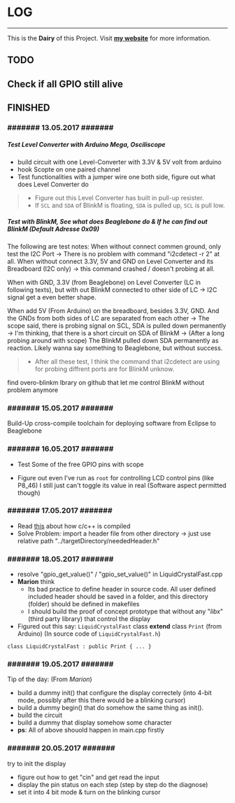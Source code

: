 # **LOG**
---
This is the **Dairy** of this Project. Visit [**my website**](http://www.gao-su.com) for more information.

## TODO ##

Check if all GPIO still alive
- 
## FINISHED ##

### ####### 13.05.2017 ####### ###

##### Test Level Converter with Arduino Mega, Osciliscope
- build circuit with one Level-Converter with 3.3V & 5V volt from arduino
- hook Scopte on one paired channel
- Test functionalities with a jumper wire one both side, figure out what does Level Converter do
> - Figure out this Level Converter has built in pull-up resister.
> - If `SCL` and `SDA` of BlinkM is floating, `SDA` is pulled up, `SCL` is pull low.

##### Test with BlinkM, See what does Beaglebone do & If he can find out BlinkM (Default Adresse 0x09)
The following are test notes:
When without connect commen ground, only test the I2C Port
-> There is no problem with command "i2cdetect -r 2" at all.
When without connect 3.3V, 5V and GND on Level Converter and its Breadboard (I2C only)
-> this command crashed / doesn't probing at all.

When with GND, 3.3V (from Beaglebone) on Level Converter (LC in following texts),
but with out BlinkM connected to other side of LC
-> I2C signal get a even better shape.

When add 5V (From Arduino) on the breadboard, besides 3.3V, GND.
And the GNDs from both sides of LC are separated from each other
-> The scope said, there is probing signal on SCL, SDA is pulled down permanently
-> I'm thinking, that there is a short circuit on SDA of BlinkM
-> (After a long probing around with scope) The BlinkM pulled down SDA permanently as reaction. Likely wanna say something to Beaglebone, but without success.
> - After all these test, I think the command that i2cdetect are using for probing diffrent ports are for BlinkM unknow.

find overo-blinkm lbrary on github that let me control BlinkM without problem anymore

### ####### 15.05.2017 ####### ###
Build-Up cross-compile toolchain for deploying software from Eclipse to Beaglebone

### ####### 16.05.2017 ####### ###
- Test Some of the free GPIO pins with scope

- Figure out even I've run as `root` for controlling LCD control pins (like P8_46) I still just can't toggle its value in real (Software aspect permitted though)

### ####### 17.05.2017 ####### ###
- Read [this](http://www.cplusplus.com/forum/articles/10627/) about how c/c++ is compiled
- Solve Problem: import a header file from other directory -> just use relative path "../targetDirectory/neededHeader.h"

### ####### 18.05.2017 ####### ###
- resolve "gpio_get_value()" / "gpio_set_value()" in LiquidCrystalFast.cpp
- **Marion** think
  - Its bad practice to define header in source code. All user defined included header should be saved in a folder, and this directory (folder) should be defined in makefiles
  - I should build the proof of concept prototype that without any "_libx_" (third party library) that control the display
- Figured out this say: `LiquidCrystalFast` class **extend** class `Print` (from Arduino) (In source code of `LiquidCrystalFast.h`)
```
class LiquidCrystalFast : public Print { ... }
```
### ####### 19.05.2017 ####### ###

Tip of the day: (From _Marion_) 

- build a dummy init() that configure the display correctely (into 4-bit mode, possibly after this there would be a blinking cursor)
- build a dummy begin() that do somehow the same thing as init().
- build the circuit
- build a dummy that display somehow some character
- **ps**: All of above shouold happen in main.cpp firstly 

### ####### 20.05.2017 ####### ###

try to init the display
- figure out how to get "cin" and get read the input
- display the pin status on each step (step by step do the diagnose)
- set it into 4 bit mode & turn on the blinking cursor

